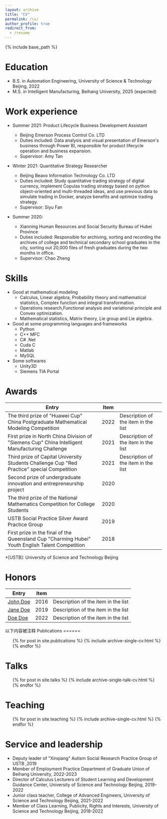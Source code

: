 ```yaml
---
layout: archive
title: "CV"
permalink: /cv/
author_profile: true
redirect_from:
  - /resume
---
```


{% include base_path %}

Education
======
* B.S. in Automation Engineering, University of Science & Technology Beijing, 2022
* M.S. in Intelligent Manufacturing, Beihang University, 2025 (expected)

Work experience
======
* Summer 2021: Product Lifecycle Business Development Assistant
  * Beijing Emerson Process Control Co. LTD
  * Duties included: Data analysis and visual presentation of Emerson's business through Power BI, responsible for product lifecycle operation and business expansion.
  * Supervisor: Amy Tan

* Winter 2021: Quantitative Strategy Researcher
  * Beijing Beavo Information Technology Co. LTD
  * Duties included: Study quantitative trading strategy of digital currency, implement Copulas trading strategy based on python object-oriented and multi-threaded ideas, and use previous data to simulate trading in Docker, analyze benefits and optimize trading strategy.
  * Supervisor: Siyu Fan
  
* Summer 2020: 
  * Xianning Human Resources and Social Security Bureau of Hubei Province
  * Duties included: Responsible for archiving, sorting and recording the archives of college and technical secondary school graduates in the city, sorting out 20,000 files of fresh graduates during the two months in office.
  * Supervisor: Chao Zheng

Skills
======
* Good at mathematical modeling
  * Calculus, Linear algebra, Probability theory and mathematical statistics, Complex function and integral transformation.
  * Operations research,Functional analysis and variational principle and Convex optimization.
  * Mathematical statistics, Matrix theory, Lie group and Lie algebra.
* Good at some programming languages and frameworks
  * Python
  * C++ MFC
  * C# .Net
  * Cuda C
  * Matlab
  * MySQL
* Some softwares
  * Unity3D
  * Siemens TIA Portal


Awards
======
| Entry            | Item   |                                                              |
| --------         | ------ | ------------------------------------------------------------ |
| The third prize of "Huawei Cup" China Postgraduate Mathematical Modeling Competition    | 2022   | Description of the item in the list                          |
| First prize in North China Division of "Siemens Cup" China Intelligent Manufacturing Challenge    | 2021   | Description of the item in the list                          |
| Third prize of Capital University Students Challenge Cup "Red Practice" special Competition     | 2021   | Description of the item in the list                          |
| Second prize of undergraduate innovation and entrepreneurship project   | 2020  |  |
| The third prize of the National Mathematics Competition for College Students | 2020 |  |
| USTB Social Practice Silver Award Practice Group | 2019 |  |
| First prize in the final of the Queensland Cup "Charming Hubei" Youth English Talent Competition | 2018 |  |

*[USTB]: University of Science and Technology Beijing

Honors
======
| Entry            | Item   |                                                              |
| --------         | ------ | ------------------------------------------------------------ |
| [John Doe](#)    | 2016   | Description of the item in the list                          |
| [Jane Doe](#)    | 2019   | Description of the item in the list                          |
| [Doe Doe](#)     | 2022   | Description of the item in the list                          |



<p>以下内容被注释
Publications
======
  <ul>{% for post in site.publications %}
    {% include archive-single-cv.html %}
  {% endfor %}</ul>
  
Talks
======
  <ul>{% for post in site.talks %}
    {% include archive-single-talk-cv.html %}
  {% endfor %}</ul>
  
Teaching
======
  <ul>{% for post in site.teaching %}
    {% include archive-single-cv.html %}
  {% endfor %}</ul>
  

</p>

Service and leadership
======
* Deputy leader of "Xinqiang" Autism Social Research Practice Group of USTB ,2019
* Member of Employment Practice Department of Graduate Union of Beihang University, 2022-2023
* Director of Calculus Lecturers of Student Learning and Development Guidance Center, University of Science and Technology Beijing, 2019-2022
* Junior class teacher, College of Advanced Engineers, University of Science and Technology Beijing, 2021-2022
* Member of Class Learning, Publicity, Rights and Interests, University of Science and Technology Beijing, 2018-2022